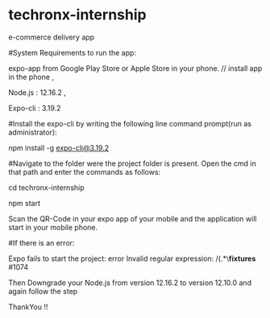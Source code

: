 # techronx-internship
e-commerce delivery app


#System Requirements to run the app:

  expo-app from Google Play Store or Apple Store in your phone.  // install app in the phone ,
  
  Node.js   : 12.16.2 ,
  
  Expo-cli   : 3.19.2


#Install the expo-cli by writing the following line command prompt(run as administrator):
  
 npm install -g expo-cli@3.19.2


#Navigate to the folder were the project folder is present. Open the cmd in that path and enter the commands as follows:
  
  cd techronx-internship
  
  npm start 

  Scan the QR-Code in your expo app of your mobile and the application will start in your mobile phone.


#If there is an error: 

Expo fails to start the project: error Invalid regular expression: /(.*\\__fixtures__ #1074

Then Downgrade your Node.js from version 12.16.2 to version 12.10.0 and again follow the step 

ThankYou !!
